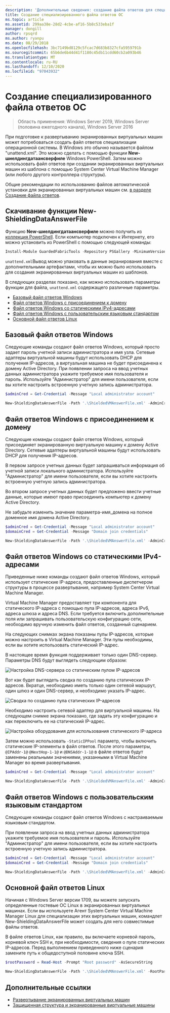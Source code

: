 ```yaml
---
description: 'Дополнительные сведения: создание файла ответов для специализации ОС'
title: Создание специализированного файла ответов ОС
ms.topic: article
ms.assetid: 299aa38e-28d2-4cbe-af16-5b8c533eba1f
manager: dongill
author: rpsqrd
ms.author: ryanpu
ms.date: 08/29/2018
ms.openlocfilehash: 3bc7149bd8129c5fcac7d683b8327cfa5959791b
ms.sourcegitcommit: 65b6de6b44d41f1180c45db11cdd60cb2a093b46
ms.translationtype: MT
ms.contentlocale: ru-RU
ms.lasthandoff: 12/10/2020
ms.locfileid: "97043932"
---
```

# <a name="create-os-specialization-answer-file"></a>Создание специализированного файла ответов ОС

>Область применения: Windows Server 2019, Windows Server (половина ежегодного канала), Windows Server 2016

При подготовке к развертыванию экранированных виртуальных машин может потребоваться создать файл ответов специализации операционной системы. В Windows это обычно называется файлом "unattend.xml". Это можно сделать с помощью функции **New-шиелдингдатаансверфиле** Windows PowerShell. Затем можно использовать файл ответов при создании экранированных виртуальных машин из шаблона с помощью System Center Virtual Machine Manager (или любого другого контроллера структуры).

Общие рекомендации по использованию файлов автоматической установки для экранированных виртуальных машин см. [в разделе Создание файла ответов](guarded-fabric-tenant-creates-shielding-data.md#create-an-answer-file).

## <a name="downloading-the-new-shieldingdataanswerfile-function"></a>Скачивание функции New-ShieldingDataAnswerFile

Функцию **New-шиелдингдатаансверфиле** можно получить из [коллекция PowerShell](https://aka.ms/gftools). Если компьютер подключен к Интернету, его можно установить из PowerShell с помощью следующей команды:

```powershell
Install-Module GuardedFabricTools -Repository PSGallery -MinimumVersion 1.0.0
```

`unattend.xml`Вывод можно упаковать в данные экранирования вместе с дополнительными артефактами, чтобы их можно было использовать для создания экранированных виртуальных машин из шаблонов.

В следующих разделах показано, как можно использовать параметры функции для файла, `unattend.xml` содержащего различные параметры.

- [Базовый файл ответов Windows](#basic-windows-answer-file)
- [Файл ответов Windows с присоединением к домену](#windows-answer-file-with-domain-join)
- [Файл ответов Windows со статическими IPv4-адресами](#windows-answer-file-with-static-ipv4-addresses)
- [Файл ответов Windows с пользовательским языковым стандартом](#windows-answer-file-with-a-custom-locale)
- [Основной файл ответов Linux](#basic-linux-answer-file)

## <a name="basic-windows-answer-file"></a>Базовый файл ответов Windows

Следующие команды создают файл ответов Windows, который просто задает пароль учетной записи администратора и имя узла.
Сетевые адаптеры виртуальной машины будут использовать DHCP для получения IP-адресов, а виртуальная машина не будет присоединена к домену Active Directory.
При появлении запроса на ввод учетных данных администратора укажите требуемое имя пользователя и пароль.
Используйте "Администратор" для имени пользователя, если вы хотите настроить встроенную учетную запись администратора.

```powershell
$adminCred = Get-Credential -Message "Local administrator account"

New-ShieldingDataAnswerFile -Path '.\ShieldedVMAnswerFile.xml' -AdminCredentials $adminCred
```

## <a name="windows-answer-file-with-domain-join"></a>Файл ответов Windows с присоединением к домену

Следующие команды создают файл ответов Windows, который присоединяет экранированную виртуальную машину к домену Active Directory.
Сетевые адаптеры виртуальной машины будут использовать DHCP для получения IP-адресов.

В первом запросе учетных данных будет запрашиваться информация об учетной записи локального администратора.
Используйте "Администратор" для имени пользователя, если вы хотите настроить встроенную учетную запись администратора.

Во втором запросе учетных данных будет предложено ввести учетные данные, которые имеют право присоединить компьютер к домену Active Directory.

Не забудьте изменить значение параметра-имя_домена на полное доменное имя домена Active Directory.

```powershell
$adminCred = Get-Credential -Message "Local administrator account"
$domainCred = Get-Credential -Message "Domain join credentials"

New-ShieldingDataAnswerFile -Path '.\ShieldedVMAnswerFile.xml' -AdminCredentials $adminCred -DomainName 'my.contoso.com' -DomainJoinCredentials $domainCred
```
## <a name="windows-answer-file-with-static-ipv4-addresses"></a>Файл ответов Windows со статическими IPv4-адресами

Приведенные ниже команды создают файл ответов Windows, который использует статические IP-адреса, предоставленные диспетчером структуры в процессе развертывания, например System Center Virtual Machine Manager.

Virtual Machine Manager предоставляет три компонента для статического IP-адреса с помощью пула IP-адресов, адреса IPv6, адреса шлюза и адреса DNS. Если требуется включить дополнительные поля или запрашивать пользовательскую конфигурацию сети, необходимо вручную изменить файл ответов, созданный сценарием.

На следующих снимках экрана показаны пулы IP-адресов, которые можно настроить в Virtual Machine Manager. Эти пулы необходимы, если вы хотите использовать статический IP-адрес.

В настоящее время функция поддерживает только один DNS-сервер. Параметры DNS будут выглядеть следующим образом:

![Настройка DNS-сервера со статическим пулом IP-адресов](../media/Guarded-Fabric-Shielded-VM/guarded-host-unattend-static-ip-address-pool-dns-settings.png)

Вот как будет выглядеть сводка по созданию пула статических IP-адресов. Вкратце, необходимо иметь только один сетевой маршрут, один шлюз и один DNS-сервер, и необходимо указать IP-адрес.

![Сводка по созданию пула статических IP-адресов](../media/Guarded-Fabric-Shielded-VM/guarded-host-unattend-static-ip-address-pool-summary.png)

Необходимо настроить сетевой адаптер для виртуальной машины. На следующем снимке экрана показано, где задать эту конфигурацию и как переключить ее на статический IP-адрес.

![Настройка оборудования для использования статического IP-адреса](../media/Guarded-Fabric-Shielded-VM/guarded-host-unattend-static-ip-address-pool-network-adapter-settings.png)

Затем можно использовать  `-StaticIPPool` параметр, чтобы включить статические IP-элементы в файл ответов. После этого параметры, `@IPAddr-1@` `@NextHop-1-1@` и `@DNSAddr-1-1@` в файле ответов будут заменены реальными значениями, указанными в Virtual Machine Manager во время развертывания.

```powershell
$adminCred = Get-Credential -Message "Local administrator account"

New-ShieldingDataAnswerFile -Path '.\ShieldedVMAnswerFile.xml' -AdminCredentials $adminCred -StaticIPPool IPv4Address
```

## <a name="windows-answer-file-with-a-custom-locale"></a>Файл ответов Windows с пользовательским языковым стандартом

Следующие команды создают файл ответов Windows с настраиваемым языковым стандартом.

При появлении запроса на ввод учетных данных администратора укажите требуемое имя пользователя и пароль.
Используйте "Администратор" для имени пользователя, если вы хотите настроить встроенную учетную запись администратора.

```powershell
$adminCred = Get-Credential -Message "Local administrator account"
$domainCred = Get-Credential -Message "Domain join credentials"

New-ShieldingDataAnswerFile -Path '.\ShieldedVMAnswerFile.xml' -AdminCredentials $adminCred -Locale es-ES
```

## <a name="basic-linux-answer-file"></a>Основной файл ответов Linux

Начиная с Windows Server версии 1709, вы можете запускать определенные гостевые ОС Linux в экранированных виртуальных машинах.
Если вы используете Агент System Center Virtual Machine Manager Linux для специализации этих виртуальных машин, командлет New-ShieldingDataAnswerFile может создать для него совместимые файлы ответов.

В файле ответов Linux, как правило, вы включаете корневой пароль, корневой ключ SSH и, при необходимости, сведения о пуле статических IP-адресов.
Перед выполнением приведенного ниже сценария замените путь к общедоступной половине ключа SSH.

```powershell
$rootPassword = Read-Host -Prompt "Root password" -AsSecureString

New-ShieldingDataAnswerFile -Path '.\ShieldedVMAnswerFile.xml' -RootPassword $rootPassword -RootSshKey '~\.ssh\id_rsa.pub'
```

## <a name="additional-references"></a>Дополнительные ссылки

- [Развертывание экранированных виртуальных машин](guarded-fabric-configuration-scenarios-for-shielded-vms-overview.md)
- [Защищенная структура и экранированные виртуальные машины](guarded-fabric-and-shielded-vms-top-node.md)
